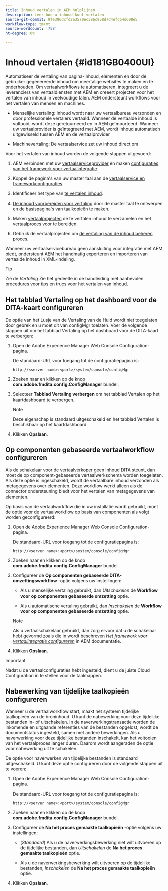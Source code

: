 ```yaml
---
title: Inhoud vertalen in AEM hulplijnen
description: Leer hoe u inhoud kunt vertalen
source-git-commit: 9fe396dcfd2e3570ec386c958d7d4efdb4d608e5
workflow-type: tm+mt
source-wordcount: '758'
ht-degree: 0%

---
```



# Inhoud vertalen {#id181GB0400UI}

Automatiseer de vertaling van pagina-inhoud, elementen en door de gebruiker gegenereerde inhoud om meertalige websites te maken en te onderhouden. Om vertaalworkflows te automatiseren, integreert u de leveranciers van vertaaldiensten met AEM en creeert projecten voor het vertalen van inhoud in veelvoudige talen. AEM ondersteunt workflows voor het vertalen van mensen en machines.

- Menselijke vertaling: Inhoud wordt naar uw vertaalbureau verzonden en door professionele vertalers vertaald. Wanneer de vertaalde inhoud is voltooid, wordt deze geretourneerd en in AEM geïmporteerd. Wanneer uw vertaalprovider is geïntegreerd met AEM, wordt inhoud automatisch uitgewisseld tussen AEM en de vertaalprovider

- Machinevertaling: De vertaalservice zet uw inhoud direct om


Voor het vertalen van inhoud worden de volgende stappen uitgevoerd:

1. AEM verbinden met uw [vertaalserviceprovider](https://helpx.adobe.com/experience-manager/6-5/sites/administering/using/tc-tic.html#ConnectingtoaTranslationServiceProvider) en maken [configuraties van het framework voor vertaalintegratie](https://helpx.adobe.com/experience-manager/6-5/sites/administering/using/tc-tic.html#CreatingaTranslationIntegrationConfiguration).

1. Koppel de pagina&#39;s van uw master taal aan de [vertaalservice en frameworkconfiguraties](https://helpx.adobe.com/experience-manager/6-5/sites/administering/using/tc-tic.html#ConfiguringPagesforTranslation).

1. Identificeer het type van [te vertalen inhoud](https://helpx.adobe.com/experience-manager/6-5/sites/administering/using/tc-rules.html).

1. [De inhoud voorbereiden voor vertaling](https://helpx.adobe.com/experience-manager/6-5/sites/administering/using/tc-prep.html) door de master taal te ontwerpen en de basispagina&#39;s van taalkopieën te maken.

1. Maken [vertaalprojecten](https://helpx.adobe.com/experience-manager/6-5/sites/administering/using/tc-manage.html) de te vertalen inhoud te verzamelen en het vertaalproces voor te bereiden.

1. Gebruik de vertaalprojecten om [de vertaling van de inhoud beheren](https://helpx.adobe.com/experience-manager/6-5/sites/administering/using/tc-manage.html) proces.


Wanneer uw vertaalservicebureau geen aansluiting voor integratie met AEM biedt, ondersteunt AEM het handmatig exporteren en importeren van vertaalde inhoud in XML-indeling.

>[!TIP]
>
> Zie de *Vertaling* Zie het gedeelte in de handleiding met aanbevolen procedures voor tips en trucs voor het vertalen van inhoud.

## Het tabblad Vertaling op het dashboard voor de DITA-kaart configureren

De optie van het Lusje van de Vertaling van de Huid wordt niet toegelaten door gebrek en u moet dit van configMgr toelaten. Voer de volgende stappen uit om het tabblad Vertaling op het dashboard voor de DITA-kaart te verbergen:

1. Open de Adobe Experience Manager Web Console Configuration-pagina.

   De standaard-URL voor toegang tot de configuratiepagina is:

   ```http
   http://<server name>:<port>/system/console/configMgr
   ```

1. Zoeken naar en klikken op de knop **com.adobe.fmdita.config.ConfigManager** bundel.

1. Selecteer **Tabblad Vertaling verbergen** om het tabblad Vertalen op het kaartdashboard te verbergen.

   >[!NOTE]
   >
   > Deze eigenschap is standaard uitgeschakeld en het tabblad Vertalen is beschikbaar op het kaartdashboard.

1. Klikken **Opslaan**.

## Op componenten gebaseerde vertaalworkflow configureren

Als de schakelaar voor de vertaalverkoper geen inhoud DITA steunt, dan moet de op component-gebaseerde vertaalwerkschema worden toegelaten. Als deze optie is ingeschakeld, wordt de vertaalbare inhoud verzonden als metagegevens over elementen. Deze workflow werkt alleen als de connector ondersteuning biedt voor het vertalen van metagegevens van elementen.

Op basis van de vertaalworkflow die in uw installatie wordt gebruikt, moet de optie voor de vertaalworkflow op basis van componenten als volgt worden geconfigureerd:

1. Open de Adobe Experience Manager Web Console Configuration-pagina.

   De standaard-URL voor toegang tot de configuratiepagina is:

   ```http
   http://<server name>:<port>/system/console/configMgr
   ```

1. Zoeken naar en klikken op de knop **com.adobe.fmdita.config.ConfigManager** bundel.

1. Configureer de **Op componenten gebaseerde DITA-omzettingsworkflow** -optie volgens uw instellingen:

   - Als u menselijke vertaling gebruikt, dan *Uitschakelen* de **Workflow voor op componenten gebaseerde omzetting** optie.

   - Als u automatische vertaling gebruikt, dan *Inschakelen* de **Workflow voor op componenten gebaseerde omzetting** optie.
   >[!NOTE]
   >
   > Als u vertaalschakelaar gebruikt, dan zorg ervoor dat u de schakelaar hebt gevormd zoals die in wordt beschreven *[Het framework voor vertaalintegratie configureren](https://helpx.adobe.com/experience-manager/6-5/sites/administering/using/tc-tic.html)* in AEM documentatie.

1. Klikken **Opslaan**.


>[!IMPORTANT]
>
> Nadat u de vertaalconfiguraties hebt ingesteld, dient u de juiste Cloud Configuration in te stellen voor de taalmappen.

## Nabewerking van tijdelijke taalkopieën configureren

Wanneer u de vertaalworkflow start, maakt het systeem tijdelijke taalkopieën van de broninhoud. U kunt de nabewerking voor deze tijdelijke bestanden in- of uitschakelen. In de naverwerkingstransactie worden de inkomende en uitgaande referenties van de bestanden opgelost, wordt de documentstatus ingesteld, samen met andere bewerkingen. Als u naverwerking voor deze tijdelijke bestanden inschakelt, kan het voltooien van het vertaalproces langer duren. Daarom wordt aangeraden de optie voor nabewerking uit te schakelen.

De optie voor naverwerken van tijdelijke bestanden is standaard uitgeschakeld. U kunt deze optie configureren door de volgende stappen uit te voeren:

1. Open de Adobe Experience Manager Web Console Configuration-pagina.

   De standaard-URL voor toegang tot de configuratiepagina is:

   ```http
   http://<server name>:<port>/system/console/configMgr
   ```

1. Zoeken naar en klikken op de knop **com.adobe.fmdita.config.ConfigManager** bundel.

1. Configureer de **Na het proces gemaakte taalkopieën** -optie volgens uw instellingen:

   - \(*Standaard*\) Als u de naverwerkingsbewerking niet wilt uitvoeren op de tijdelijke bestanden, dan *Uitschakelen* de **Na het proces gemaakte taalkopieën** optie.

   - Als u de naverwerkingsbewerking wilt uitvoeren op de tijdelijke bestanden, *Inschakelen* de **Na het proces gemaakte taalkopieën** optie.

1. Klikken **Opslaan**.


